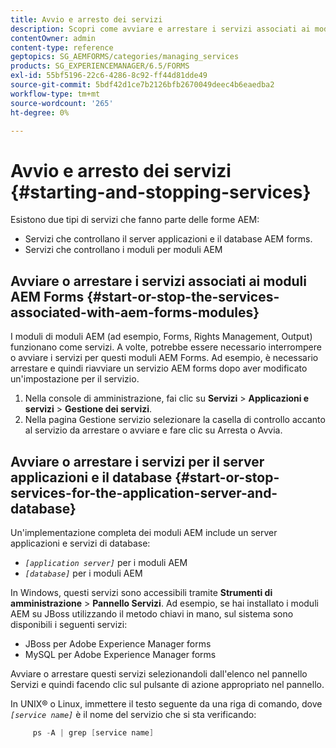 ```yaml
---
title: Avvio e arresto dei servizi
description: Scopri come avviare e arrestare i servizi associati ai moduli AEM Forms, al server applicazioni e al database.
contentOwner: admin
content-type: reference
geptopics: SG_AEMFORMS/categories/managing_services
products: SG_EXPERIENCEMANAGER/6.5/FORMS
exl-id: 55bf5196-22c6-4286-8c92-ff44d81dde49
source-git-commit: 5bdf42d1ce7b2126bfb2670049deec4b6eaedba2
workflow-type: tm+mt
source-wordcount: '265'
ht-degree: 0%

---
```


# Avvio e arresto dei servizi {#starting-and-stopping-services}

Esistono due tipi di servizi che fanno parte delle forme AEM:

* Servizi che controllano il server applicazioni e il database AEM forms.
* Servizi che controllano i moduli per moduli AEM

## Avviare o arrestare i servizi associati ai moduli AEM Forms {#start-or-stop-the-services-associated-with-aem-forms-modules}

I moduli di moduli AEM (ad esempio, Forms, Rights Management, Output) funzionano come servizi. A volte, potrebbe essere necessario interrompere o avviare i servizi per questi moduli AEM Forms. Ad esempio, è necessario arrestare e quindi riavviare un servizio AEM forms dopo aver modificato un&#39;impostazione per il servizio.

1. Nella console di amministrazione, fai clic su **Servizi** > **Applicazioni e servizi** > **Gestione dei servizi**.
1. Nella pagina Gestione servizio selezionare la casella di controllo accanto al servizio da arrestare o avviare e fare clic su Arresta o Avvia.

## Avviare o arrestare i servizi per il server applicazioni e il database {#start-or-stop-services-for-the-application-server-and-database}

Un&#39;implementazione completa dei moduli AEM include un server applicazioni e servizi di database:

* *`[application server]`* per i moduli AEM
* *`[database]`* per i moduli AEM

In Windows, questi servizi sono accessibili tramite **Strumenti di amministrazione** > **Pannello Servizi**. Ad esempio, se hai installato i moduli AEM su JBoss utilizzando il metodo chiavi in mano, sul sistema sono disponibili i seguenti servizi:

* JBoss per Adobe Experience Manager forms
* MySQL per Adobe Experience Manager forms

Avviare o arrestare questi servizi selezionandoli dall&#39;elenco nel pannello Servizi e quindi facendo clic sul pulsante di azione appropriato nel pannello.

In UNIX® o Linux, immettere il testo seguente da una riga di comando, dove *`[service name]`* è il nome del servizio che si sta verificando:

```java
     ps -A | grep [service name]
```
